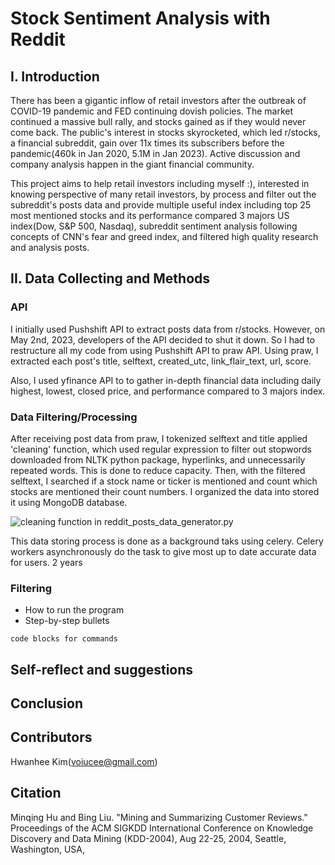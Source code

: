 # Stock Sentiment Analysis with Reddit 

## I. Introduction

There has been a gigantic inflow of retail investors after the outbreak of COVID-19 pandemic and FED continuing dovish policies. The market continued a massive bull rally, and stocks gained as if they would never come back. The public's interest in stocks skyrocketed, which led r/stocks, a financial subreddit, gain over 11x times its subscribers before the pandemic(460k in Jan 2020, 5.1M in Jan 2023). Active discussion and company analysis happen in the giant financial community. 

This project aims to help retail investors including myself :\), interested in knowing perspective of many retail investors, by process and filter out the subreddit's posts data and provide multiple useful index including top 25 most mentioned stocks and its performance compared 3 majors US index(Dow, S&P 500, Nasdaq), subreddit sentiment analysis following concepts of CNN's fear and greed index, and filtered high quality research and analysis posts.

## II. Data Collecting and Methods

### API 
I initially used Pushshift API to extract posts data from r/stocks. However, on May 2nd, 2023, developers of the API decided to shut it down. So I had to restructure all my code from using Pushshift API to praw API. Using praw, I extracted each post's title, selftext, created_utc, link_flair_text, url, score.

Also, I used yfinance API to to gather in-depth financial data including daily highest, lowest, closed price, and performance compared to 3 majors index. 

### Data Filtering/Processing
After receiving post data from praw, I tokenized selftext and title applied 'cleaning' function, which used regular expression to filter out stopwords downloaded from NLTK python package, hyperlinks, and unnecessarily repeated words. This is done to reduce capacity. Then, with the filtered selftext, I searched if a stock name or ticker is mentioned and count which stocks are mentioned their count numbers. I organized the data into stored it using MongoDB database. 

![cleaning function in reddit_posts_data_generator.py](read_shots/cleaning.png "cleaning function")

This data storing process is done as a background taks using celery. Celery workers asynchronously do the task to give most up to date accurate data for users. 2 years  


### Filtering

* How to run the program
* Step-by-step bullets
```
code blocks for commands
```

###

## Self-reflect and suggestions

## Conclusion

## Contributors
Hwanhee Kim(voiucee@gmail.com)

## Citation
Minqing Hu and Bing Liu. "Mining and Summarizing Customer Reviews." 
    Proceedings of the ACM SIGKDD International Conference on Knowledge 
    Discovery and Data Mining (KDD-2004), Aug 22-25, 2004, Seattle, 
    Washington, USA, 

